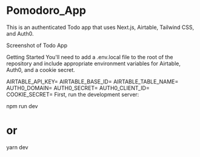 # Pomodoro_App

This is an authenticated Todo app that uses Next.js, Airtable, Tailwind CSS, and Auth0.

Screenshot of Todo App

Getting Started
You'll need to add a .env.local file to the root of the repository and include appropriate environment variables for Airtable, Auth0, and a cookie secret.

AIRTABLE_API_KEY=
AIRTABLE_BASE_ID=
AIRTABLE_TABLE_NAME=
AUTH0_DOMAIN=
AUTH0_SECRET=
AUTH0_CLIENT_ID=
COOKIE_SECRET=
First, run the development server:

npm run dev
# or
yarn dev

